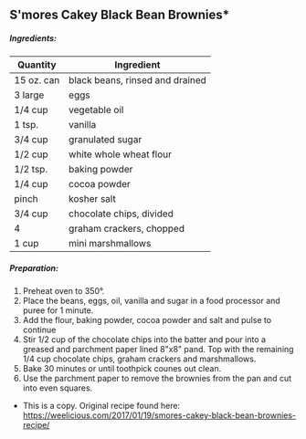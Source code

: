 
## S'mores Cakey Black Bean Brownies*

##### Ingredients:
Quantity        |    Ingredient
--------------- | -------------------------------------
15 oz. can      | black beans, rinsed and drained
3 large         | eggs
1/4 cup         | vegetable oil
1 tsp.          | vanilla
3/4 cup         | granulated sugar
1/2 cup         | white whole wheat flour
1/2 tsp.        | baking powder
1/4 cup         | cocoa powder
pinch           | kosher salt
3/4 cup         | chocolate chips, divided
4               | graham crackers, chopped
1 cup           | mini marshmallows

##### Preparation:

1. Preheat oven to 350&deg;.
2. Place the beans, eggs, oil, vanilla and sugar in a food processor and puree for 1 minute.
3. Add the flour, baking powder, cocoa powder and salt and pulse to continue
4. Stir 1/2 cup of the chocolate chips into the batter and pour into a greased and parchment paper
   lined 8"x8" pand.  Top with the remaining 1/4 cup chocolate chips, graham crackers and marshmallows.
5. Bake 30 minutes or until toothpick counes out clean.
6. Use the parchment paper to remove the brownies from the pan and cut into even squares.


* This is a copy. Original recipe found here:  https://weelicious.com/2017/01/19/smores-cakey-black-bean-brownies-recipe/
